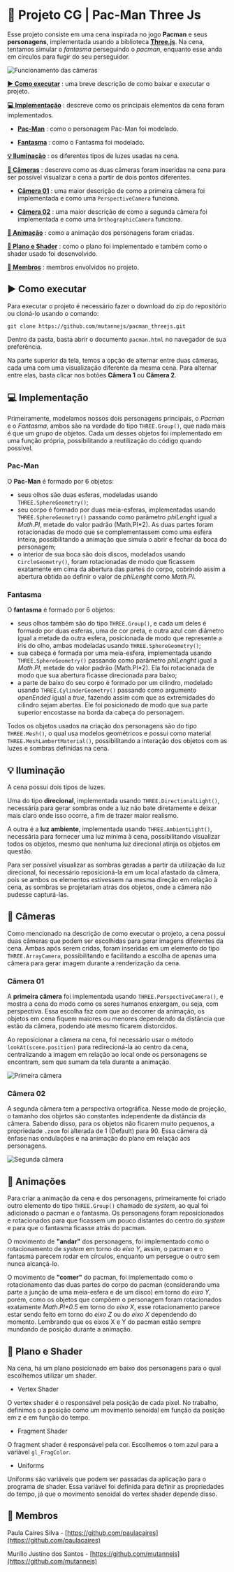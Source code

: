 # :space_invader: Projeto CG | **Pac-Man Three Js**

Esse projeto consiste em uma cena inspirada no jogo **Pacman** e seus **personagens**, implementada usando a biblioteca [**Three.js**](https://threejs.org/).
Na cena, tentamos simular o _fantasma_ perseguindo o _pacman_, enquanto esse anda em círculos para fugir do seu perseguidor.

![Funcionamento das câmeras](assets/cameras_gif.gif)

[**:arrow_forward: Como executar**](https://github.com/mutannejs/pacman_threejs#arrow_forward-como-executar) : uma breve descrição de como baixar e executar o projeto.

[**:computer: Implementação**](https://github.com/mutannejs/pacman_threejs#computer-implementação) : descreve como os principais elementos da cena foram implementados.

- [**Pac-Man**](https://github.com/mutannejs/pacman_threejs#pac-man) : como o personagem Pac-Man foi modelado.

- [**Fantasma**](https://github.com/mutannejs/pacman_threejs#fantasma) : como o Fantasma foi modelado.

[**:bulb: Iluminação**](https://github.com/mutannejs/pacman_threejs#bulb-ilumina%C3%A7%C3%A3o) : os diferentes tipos de luzes usadas na cena.

[**:movie_camera: Câmeras**](https://github.com/mutannejs/pacman_threejs#movie_camera-c%C3%A2meras) : descreve como as duas câmeras foram inseridas na cena para ser possível visualizar a cena a partir de dois pontos diferentes.

- [**Câmera 01**](https://github.com/mutannejs/pacman_threejs#c%C3%A2mera-01) : uma maior descrição de como a primeira câmera foi implementada e como uma `PerspectiveCamera` funciona.

- [**Câmera 02**](https://github.com/mutannejs/pacman_threejs#c%C3%A2mera-02) : uma maior descrição de como a segunda câmera foi implementada e como uma `OrthographicCamera` funciona.

[**:walking: Animação**](https://github.com/mutannejs/pacman_threejs#walking-anima%C3%A7%C3%A3o) : como a animação dos personagens foram criadas.

[**:house_with_garden: Plano e Shader**](https://github.com/mutannejs/pacman_threejs#house_with_garden-plano-e-shader) : como o plano foi implementado e também como o shader usado foi desenvolvido.

[**:busts_in_silhouette: Membros**](https://github.com/mutannejs/pacman_threejs#busts_in_silhouette-membros) : membros envolvidos no projeto.

## :arrow_forward: Como executar

Para executar o projeto é necessário fazer o download do zip do repositório ou cloná-lo usando o comando:

```
git clone https://github.com/mutannejs/pacman_threejs.git
```

Dentro da pasta, basta abrir o documento `pacman.html` no navegador de sua preferência.

Na parte superior da tela, temos a opção de alternar entre duas câmeras,  cada uma com uma visualização diferente da mesma cena. Para alternar entre elas, basta clicar nos botões **Câmera 1** ou **Câmera 2**.

## :computer: Implementação

Primeiramente, modelamos nossos dois personagens principais, o _Pacman_  e o _Fantasma_, ambos são na verdade do tipo `THREE.Group()`, que nada mais é que um grupo de objetos. Cada um desses objetos foi implementado em uma função própria, possibilitando a reutilização do código quando possível.

### Pac-Man
O **Pac-Man** é formado por 6 objetos:

- seus olhos são duas esferas, modeladas usando
 `THREE.SphereGeometry()`;
- seu corpo é formado por duas meia-esferas, implementadas usando
 `THREE.SphereGeometry()` passando como parâmetro _phiLenght_ igual a
 _Math.PI_, metade do valor padrão (Math.PI*2). As duas partes foram
 rotacionadas de modo que se complementassem como uma esfera inteira,
 possibilitando a animação que simula o abrir e fechar da boca do
 personagem;
- o interior de sua boca são dois discos, modelados usando
 `CircleGeometry()`, foram rotacionadas de modo que ficassem exatamente
 em cima da abertura das partes do corpo, cobrindo assim a abertura
 obtida ao definir o valor de _phiLenght_ como _Math.PI_.

### Fantasma
O **fantasma** é formado por 6 objetos:

- seus olhos também são do tipo `THREE.Group()`, e cada um deles é
 formado por duas esferas, uma de cor preta, e outra azul com diâmetro
 igual a metade da outra esfera, posicionada de modo que represente
 a íris do olho, ambas modeladas usando `THREE.SphereGeometry()`;
- sua cabeça é formada por uma meia-esfera, implementada usando
 `THREE.SphereGeometry()` passando como parâmetro _phiLenght_ igual a
 _Math.PI_, metade do valor padrão (Math.PI*2). Ela foi rotacionada de
 modo que sua abertura ficasse direcionada para baixo;
- a parte de baixo do seu corpo é formado por um cilindro, modelado
 usando `THREE.CylinderGeometry()` passando como argumento _openEnded_
 igual a _true_, fazendo assim com que as extremidades do cilindro
 sejam abertas. Ele foi posicionado de modo que sua parte superior
 encostasse na borda da cabeça do personagem.

Todos os objetos usados na criação dos personagens são do tipo
 `THREE.Mesh()`, o qual usa modelos geométricos e possui como
 material `THREE.MeshLambertMaterial()`, possibilitando a interação dos
 objetos com as luzes e sombras definidas na cena.
 
## :bulb: Iluminação

A cena possui dois tipos de luzes.

Uma do tipo **direcional**, implementada usando `THREE.DirectionalLight()`, necessária para gerar sombras onde a luz não bate diretamente e deixar mais claro onde isso ocorre, a fim de trazer maior realismo.
 
A outra é a **luz ambiente**, implementada usando
 `THREE.AmbientLight()`, necessária para fornecer uma luz mínima à cena,
 possibilitando visualizar todos os objetos, mesmo que nenhuma luz
 direcional atinja os objetos em questão.

Para ser possível visualizar as sombras geradas a partir da utilização
 da luz direcional, foi necessário reposicioná-la em um local afastado
 da câmera, pois se ambos os elementos estivessem na mesma direção em
 relação à cena, as sombras se projetariam atrás dos objetos, onde a
 câmera não pudesse capturá-las.

## :movie_camera: Câmeras

Como mencionado na descrição de como executar o projeto, a cena possui
 duas câmeras que podem ser escolhidas para gerar imagens diferentes
 da cena. Ambas após serem cridas, foram inseridas em um elemento do
 tipo `THREE.ArrayCamera`, possibilitando e facilitando a escolha de
 apenas uma câmera para gerar imagem durante a renderização da cena.

### Câmera 01
A **primeira câmera** foi implementada usando
 `THREE.PerspectiveCamera()`, e mostra a cena do modo como os seres
 humanos enxergam, ou seja, com perspectiva. Essa escolha faz com que
 ao decorrer da animação, os objetos em cena fiquem maiores ou menores
 dependendo da distância que estão da câmera, podendo até mesmo ficarem
 distorcidos.
 
Ao reposicionar a câmera na cena, foi necessário usar o método
 `lookAt(scene.position)` para redirecioná-la ao
 centro da cena, centralizando a imagem em relação ao local onde os
 personagens se encontram, sem que sumam da tela durante a animação.

 ![Primeira câmera](assets/pacman_01.png)

### Câmera 02

A segunda câmera tem a perspectiva ortográfica. Nesse modo de projeção, o tamanho dos objetos são constantes independente da distância da câmera. Sabendo disso, para os objetos não ficarem muito pequenos, a propriedade `.zoom` foi alterada de 1 (Default) para 90. Essa câmera dá ênfase nas ondulações e na animação do plano em relação aos personagens. 

 ![Segunda câmera](assets/pacman_02.png)

## :walking: Animações

Para criar a animação da cena e dos personagens, primeiramente foi
 criado outro elemento do tipo `THREE.Group()` chamado de _system_, ao
 qual foi adicionado o pacman e o fantasma. Os personagens foram
 reposicionados e rotacionados para que ficassem um pouco distantes do
 centro do _system_ e para que o fantasma ficasse atrás do pacman.

O movimento de **"andar"** dos personagens, foi implementado como o
 rotacionamento de _system_ em torno do _eixo Y_, assim, o pacman e o
 fantasma parecem rodar em círculos, enquanto um persegue o outro sem
 nunca alcançá-lo.

O movimento de **"comer"** do pacman, foi implementado como o
 rotacionamento das duas partes do corpo do pacman (considerando uma
 parte a junção de uma meia-esfera e de um disco) em torno do _eixo Y_,
 porém, como os objetos que compõem o personagem foram rotacionados
 exatamente _Math.PI*0.5_ em torno do _eixo X_, esse rotacionamento
 parece estar sendo feito em torno do _eixo Z_ ou do _eixo X_ dependendo
 do momento. Lembrando que os eixos X e Y do pacman estão sempre
 mundando de posição durante a animação.

## :house_with_garden: Plano e Shader

Na cena, há um plano posicionado em baixo dos personagens para o qual escolhemos utilizar um shader.

- Vertex Shader

O vertex shader é o responsável pela posição de cada pixel. No trabalho, definimos o a posição como um movimento senoidal em função da posição em z e em função do tempo. 

- Fragment Shader

O fragment shader é responsável pela cor. Escolhemos o tom azul para a variável `gl_FragColor`.

- Uniforms

Uniforms são variáveis que podem ser passadas da aplicação para o programa de shader. Essa variável foi definida para definir as propriedades do tempo, já que o movimento senoidal do vertex shader depende disso.

## :busts_in_silhouette: Membros

Paula Caires Silva - [https://github.com/paulacaires](https://github.com/paulacaires)

Murillo Justino dos Santos - [https://github.com/mutannejs](https://github.com/mutannejs)

